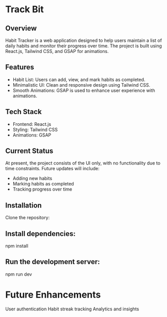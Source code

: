 # Track Bit
## Overview
Habit Tracker is a web application designed to help users maintain a list of daily habits and monitor their progress over time. The project is built using React.js, Tailwind CSS, and GSAP for animations.

## Features
* Habit List: Users can add, view, and mark habits as completed.
* Minimalistic UI: Clean and responsive design using Tailwind CSS.
* Smooth Animations: GSAP is used to enhance user experience with animations.

## Tech Stack
* Frontend: React.js
* Styling: Tailwind CSS
* Animations: GSAP

## Current Status
At present, the project consists of the UI only, with no functionality due to time constraints. Future updates will include:
* Adding new habits
* Marking habits as completed
* Tracking progress over time

## Installation
Clone the repository:

## Install dependencies:
npm install

## Run the development server:
npm run dev

# Future Enhancements
User authentication
Habit streak tracking
Analytics and insights
